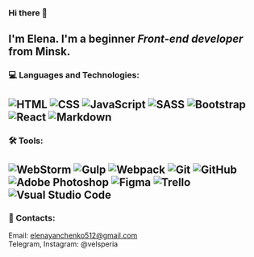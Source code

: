 ### Hi there 👋

## I'm Elena. I'm a beginner *Front-end developer* from Minsk.

### 💻 Languages and Technologies:
![HTML](https://img.shields.io/badge/-HTML-404040?style=flat&logo=html5) 
![CSS](https://img.shields.io/badge/-CSS-404040?style=flat&logo=CSS3&logoColor=1572B6)
![JavaScript](https://img.shields.io/badge/-JavaScript-404040?style=flat&logo=JavaScript)
![SASS](https://img.shields.io/badge/-SASS-404040?style=flat&logo=sass)
![Bootstrap](https://img.shields.io/badge/-Bootstrap-404040?style=flat&logo=bootstrap)
![React](https://img.shields.io/badge/-React-404040?style=flat&logo=react)
![Markdown](https://img.shields.io/badge/-Markdown-404040?style=flat&logo=Markdown)   
---
### 🛠 Tools:   
![WebStorm](https://img.shields.io/badge/-WebStorm-404040?style=flat&logo=webstorm)
![Gulp](https://img.shields.io/badge/-Gulp-404040?style=flat&logo=gulp)
![Webpack](https://img.shields.io/badge/-Webpack-404040?style=flat&logo=webpack)
![Git](https://img.shields.io/badge/-Git-404040?style=flat&logo=git)
![GitHub](https://img.shields.io/badge/-GitHub-404040?style=flat&logo=GitHub)
![Adobe Photoshop](https://img.shields.io/badge/-Photoshop-404040?style=flat&logo=Adobe-Photoshop)
![Figma](https://img.shields.io/badge/-Figma-404040?style=flat&logo=figma)
![Trello](https://img.shields.io/badge/-Trello-333333?style=flat&logo=Trello&logoColor=0079BF)
![Vsual Studio Code](https://img.shields.io/badge/-Visual_Studio_Code-404040?style=flat&logo=visual-studio-code&logoColor=007ACC) 
---
### 💬 Contacts:
Email: elenayanchenko512@gmail.com   
Telegram, Instagram: @velsperia

<!--
**VelenaFlower/VelenaFlower** is a ✨ _special_ ✨ repository because its `README.md` (this file) appears on your GitHub profile.

Here are some ideas to get you started:

- 🔭 I’m currently working on ...
- 🌱 I’m currently learning ...
- 👯 I’m looking to collaborate on ...
- 🤔 I’m looking for help with ...
- 💬 Ask me about ...
- 📫 How to reach me: ...
- 😄 Pronouns: ...
- ⚡ Fun fact: ...
-->
